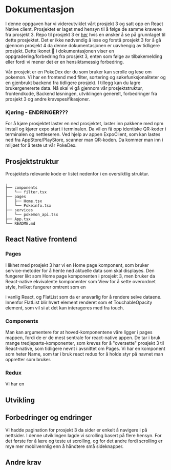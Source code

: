 # Dokumentasjon

I denne oppgaven har vi videreutviklet vårt prosjekt 3 og satt opp en React Native client. Prosjektet er laget med hensyn til å følge de samme kravene fra prosjekt 3. Repo til prosjekt 3 er [her](https://gitlab.stud.idi.ntnu.no/it2810-h21/team-26/webdev-project-3) hvis en ønsker å se på grunnlaget til dette prosjektet. Det er ikke nødvendig å lese og forstå prosjekt 3 for å gå gjennom prosjekt 4 da denne dokumentasjonen er uavhengig av tidligere prosjekt. Dette ikonet :construction: i dokumentasjonen viser en oppgradering/forbedring fra prosjekt 3, enten som følge av tilbakemelding eller fordi vi mener det er en hensiktsmessig forbedring. 

Vår prosjekt er en PokeDex der du som bruker kan scrolle og lese om pokemon. Vi har en frontend med filter, sortering og søkefunksjonaliteter og en gjenbrukt backend fra tidligere prosjekt. I tillegg kan du lagre brukergenererte data. Nå skal vi gå gjennom vår prosjektstruktur, frontendkode, Backend løsningen, utviklingen generelt, forbedringer fra prosjekt 3 og andre kravspesifikasjoner. 

### **Kjøring** - ENDRINGER???
For å kjøre prosjektet laster en ned prosjektet, laster inn pakkene med npm install og kjører expo start i terminalen. Da vil en få opp identiske QR-koder i terminalen og nettleseren. Ved hjelp av appen ExpoClient, som kan lastes ned fra AppStore/PlayStore, scanner man QR-koden. Da kommer man inn i miljøet for å teste ut vår PokeDex. 
## Prosjektstruktur
Prosjektets relevante kode er listet nedenfor i en oversiktlig struktur.


    .
    ├── components
    │   └── filter.tsx
    ├── pages
    │   ├── Home.tsx
    │   └── Pokeinfo.tsx
    ├── services
    │   └── pokemon_api.tsx
    ├── App.tsx
    └── README.md


## React Native frontend

### **Pages**
I likhet med prosjekt 3 har vi en Home page komponent, som bruker service-metoder for å hente
ned aktuelle data som skal displayes. Den fungerer likt som Home page komponenten i prosjekt 3, 
men bruker da React-native ekvivalente komponenter som View for å sette overordnet style, hvilket fungerer omtrent som en <div> i vanlig React, og FlatList som da er ansvarlig for å rendere selve dataene. Innenfor FlatList blir hvert element renderet som et TouchableOpacity element, som vil si at det kan interageres med fra touch.

### **Components**
Man kan argumentere for at hoved-komponentene våre ligger i pages mappen, fordi de er de
mest sentrale for react-native appen. De tar i bruk mange tredjeparts-komponenter, som kreves
for å "oversette" prosjekt 3 til React-native, som  tidligere nevnt i avsnittet om Pages. 
Vi har en komponent som heter Name, som tar i bruk react redux for å holde styr på navnet
man oppretter som bruker.

### **Redux**
Vi har en 

## Utvikling

## Forbedringer og endringer
Vi hadde pagination for prosjekt 3 da sider er enkelt å navigere i på nettsider. I denne utviklingen lagde vi scrolling basert på flere hensyn. For det første for å lære og teste ut scrolling, og for det andre fordi scrolling er mye mer mobilvennlig enn å håndtere små sideknapper. 

## Andre krav
